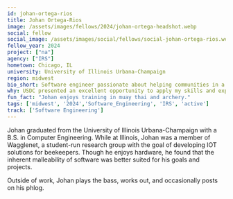 ```yaml
---
id: johan-ortega-rios
title: Johan Ortega-Rios
image: /assets/images/fellows/2024/johan-ortega-headshot.webp
social: fellow
social_image: /assets/images/social/fellows/social-johan-ortega-rios.webp
fellow_year: 2024
project: ["na"]
agency: ["IRS"]
hometown: Chicago, IL
university: University of Illinois Urbana-Champaign
region: midwest
bio_short: Software engineer passionate about helping communities in a way that has a tangible impact
why: USDC presented an excellent opportunity to apply my skills and experience to the benefit of our communities in a way that has a tangible impact.
fun_fact: "Johan enjoys training in muay thai and archery."
tags: ['midwest', '2024','Software_Engineering', 'IRS', 'active']
track: ['Software Engineering']
---
```


Johan graduated from the University of Illinois Urbana-Champaign with a B.S. in Computer Engineering. While at Illinois, Johan was a member of Wagglenet, a student-run research group with the goal of developing IOT solutions for beekeepers. Though he enjoys hardware, he found that the inherent malleability of software was better suited for his goals and projects. 

Outside of work, Johan plays the bass, works out, and occasionally posts on his phlog.
